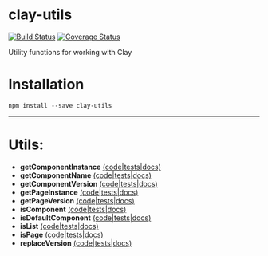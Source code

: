# clay-utils

[![Build Status](https://travis-ci.org/nymag/clay-utils.svg?branch=master)](https://travis-ci.org/nymag/clay-utils)
[![Coverage Status](https://coveralls.io/repos/github/nymag/clay-utils/badge.svg?branch=master)](https://coveralls.io/github/nymag/clay-utils?branch=master)

Utility functions for working with Clay

# Installation

```
npm install --save clay-utils
```

---

# Utils:

* **getComponentInstance** [(code|tests|docs)](https://github.com/nymag/clay-utils/tree/master/lib/getComponentInstance)
* **getComponentName** [(code|tests|docs)](https://github.com/nymag/clay-utils/tree/master/lib/getComponentName)
* **getComponentVersion** [(code|tests|docs)](https://github.com/nymag/clay-utils/tree/master/lib/getComponentVersion)
* **getPageInstance** [(code|tests|docs)](https://github.com/nymag/clay-utils/tree/master/lib/getPageInstance)
* **getPageVersion** [(code|tests|docs)](https://github.com/nymag/clay-utils/tree/master/lib/getPageVersion)
* **isComponent** [(code|tests|docs)](https://github.com/nymag/clay-utils/tree/master/lib/isComponent)
* **isDefaultComponent** [(code|tests|docs)](https://github.com/nymag/clay-utils/tree/master/lib/isDefaultComponent)
* **isList** [(code|tests|docs)](https://github.com/nymag/clay-utils/tree/master/lib/isList)
* **isPage** [(code|tests|docs)](https://github.com/nymag/clay-utils/tree/master/lib/isPage)
* **replaceVersion** [(code|tests|docs)](https://github.com/nymag/clay-utils/tree/master/lib/replaceVersion)
